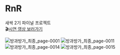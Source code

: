 # RnR  
새싹 2기 파이널 프로젝트   
🎬[시연 영상 보러가기](https://www.youtube.com/watch?v=pmS2YcSLx-E)

![방과방가_최종_page-0001](https://github.com/Solxcero/RnR/assets/99321739/89ccf8e4-c77f-4244-bbdc-7be393d5843f)
![방과방가_최종_page-0011](https://github.com/Solxcero/RnR/assets/99321739/f54475ff-25af-48d2-999a-b09850a0b54d)
![방과방가_최종_page-0014](https://github.com/Solxcero/RnR/assets/99321739/7213cd9d-8029-4883-8c47-8127a2239dad)
![방과방가_최종_page-0015](https://github.com/Solxcero/RnR/assets/99321739/9ae5d6e9-40a8-40f7-a8d6-36dd0aa57631)
